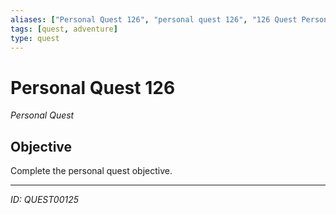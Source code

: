 ```yaml
---
aliases: ["Personal Quest 126", "personal quest 126", "126 Quest Personal"]
tags: [quest, adventure]
type: quest
---
```


# Personal Quest 126

*Personal Quest*

## Objective
Complete the personal quest objective.

---
*ID: QUEST00125*